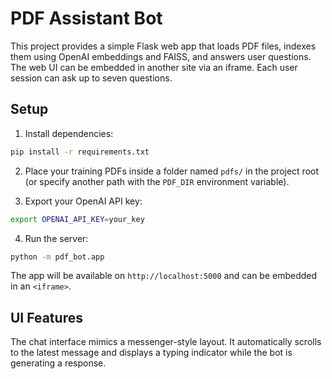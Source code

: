 # PDF Assistant Bot

This project provides a simple Flask web app that loads PDF files, indexes them using OpenAI embeddings and FAISS, and answers user questions. The web UI can be embedded in another site via an iframe. Each user session can ask up to seven questions.
## Setup

1. Install dependencies:

```bash
pip install -r requirements.txt
```

2. Place your training PDFs inside a folder named `pdfs/` in the project root (or specify another path with the `PDF_DIR` environment variable).

3. Export your OpenAI API key:

```bash
export OPENAI_API_KEY=your_key
```

4. Run the server:

```bash
python -m pdf_bot.app
```

The app will be available on `http://localhost:5000` and can be embedded in an `<iframe>`.

## UI Features

The chat interface mimics a messenger-style layout. It automatically scrolls to
the latest message and displays a typing indicator while the bot is generating a
response.
